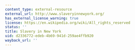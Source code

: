 ```yaml
---
content_type: external-resource
external_url: http://www.slaveryinnewyork.org/
has_external_license_warning: true
license: https://en.wikipedia.org/wiki/All_rights_reserved
status: ''
title: Slavery in New York
uid: d2336772-edeb-4b69-941d-259ae4ffb920
wayback_url: ''
---
```

